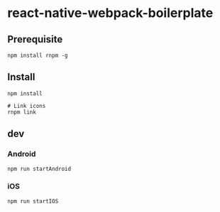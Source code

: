 # react-native-webpack-boilerplate

## Prerequisite

```
npm install rnpm -g
```

## Install

```
npm install

# Link icons
rnpm link
```

## dev

### Android

```
npm run startAndroid
```


### iOS

```
npm run startIOS
```
